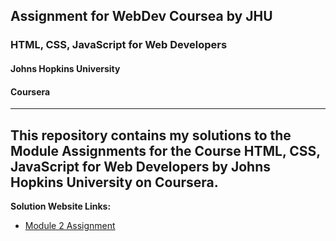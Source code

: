 ## Assignment for WebDev Coursea by JHU

### HTML, CSS, JavaScript for Web Developers
#### Johns Hopkins University
#### Coursera

---
This repository contains my solutions to the Module Assignments for the Course HTML, CSS, JavaScript for Web Developers by Johns Hopkins University on Coursera. 
---

**Solution Website Links:**
- [Module 2 Assignment](https://coursera-ck.github.io/webdev-jhu/Module%202/index.html)
